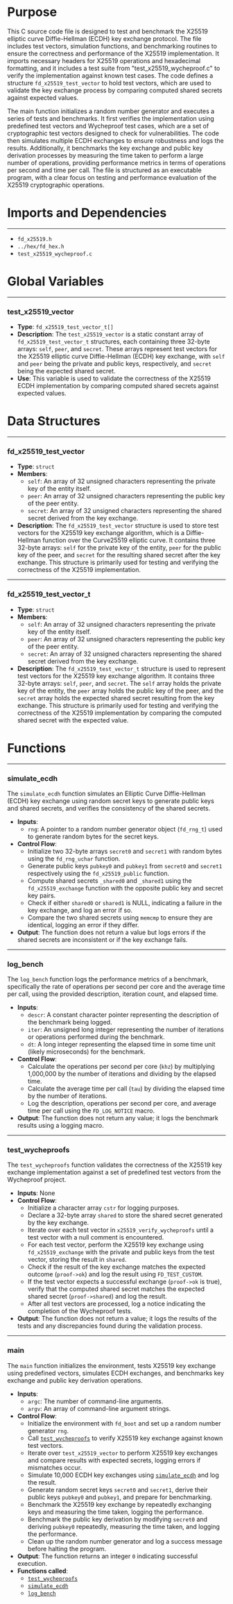 # Purpose
This C source code file is designed to test and benchmark the X25519 elliptic curve Diffie-Hellman (ECDH) key exchange protocol. The file includes test vectors, simulation functions, and benchmarking routines to ensure the correctness and performance of the X25519 implementation. It imports necessary headers for X25519 operations and hexadecimal formatting, and it includes a test suite from "test_x25519_wycheproof.c" to verify the implementation against known test cases. The code defines a structure `fd_x25519_test_vector` to hold test vectors, which are used to validate the key exchange process by comparing computed shared secrets against expected values.

The main function initializes a random number generator and executes a series of tests and benchmarks. It first verifies the implementation using predefined test vectors and Wycheproof test cases, which are a set of cryptographic test vectors designed to check for vulnerabilities. The code then simulates multiple ECDH exchanges to ensure robustness and logs the results. Additionally, it benchmarks the key exchange and public key derivation processes by measuring the time taken to perform a large number of operations, providing performance metrics in terms of operations per second and time per call. The file is structured as an executable program, with a clear focus on testing and performance evaluation of the X25519 cryptographic operations.
# Imports and Dependencies

---
- `fd_x25519.h`
- `../hex/fd_hex.h`
- `test_x25519_wycheproof.c`


# Global Variables

---
### test\_x25519\_vector
- **Type**: ``fd_x25519_test_vector_t[]``
- **Description**: The `test_x25519_vector` is a static constant array of `fd_x25519_test_vector_t` structures, each containing three 32-byte arrays: `self`, `peer`, and `secret`. These arrays represent test vectors for the X25519 elliptic curve Diffie-Hellman (ECDH) key exchange, with `self` and `peer` being the private and public keys, respectively, and `secret` being the expected shared secret.
- **Use**: This variable is used to validate the correctness of the X25519 ECDH implementation by comparing computed shared secrets against expected values.


# Data Structures

---
### fd\_x25519\_test\_vector
- **Type**: `struct`
- **Members**:
    - `self`: An array of 32 unsigned characters representing the private key of the entity itself.
    - `peer`: An array of 32 unsigned characters representing the public key of the peer entity.
    - `secret`: An array of 32 unsigned characters representing the shared secret derived from the key exchange.
- **Description**: The `fd_x25519_test_vector` structure is used to store test vectors for the X25519 key exchange algorithm, which is a Diffie-Hellman function over the Curve25519 elliptic curve. It contains three 32-byte arrays: `self` for the private key of the entity, `peer` for the public key of the peer, and `secret` for the resulting shared secret after the key exchange. This structure is primarily used for testing and verifying the correctness of the X25519 implementation.


---
### fd\_x25519\_test\_vector\_t
- **Type**: `struct`
- **Members**:
    - `self`: An array of 32 unsigned characters representing the private key of the entity itself.
    - `peer`: An array of 32 unsigned characters representing the public key of the peer entity.
    - `secret`: An array of 32 unsigned characters representing the shared secret derived from the key exchange.
- **Description**: The `fd_x25519_test_vector_t` structure is used to represent test vectors for the X25519 key exchange algorithm. It contains three 32-byte arrays: `self`, `peer`, and `secret`. The `self` array holds the private key of the entity, the `peer` array holds the public key of the peer, and the `secret` array holds the expected shared secret resulting from the key exchange. This structure is primarily used for testing and verifying the correctness of the X25519 implementation by comparing the computed shared secret with the expected value.


# Functions

---
### simulate\_ecdh<!-- {{#callable:simulate_ecdh}} -->
The `simulate_ecdh` function simulates an Elliptic Curve Diffie-Hellman (ECDH) key exchange using random secret keys to generate public keys and shared secrets, and verifies the consistency of the shared secrets.
- **Inputs**:
    - `rng`: A pointer to a random number generator object (`fd_rng_t`) used to generate random bytes for the secret keys.
- **Control Flow**:
    - Initialize two 32-byte arrays `secret0` and `secret1` with random bytes using the `fd_rng_uchar` function.
    - Generate public keys `pubkey0` and `pubkey1` from `secret0` and `secret1` respectively using the `fd_x25519_public` function.
    - Compute shared secrets `_shared0` and `_shared1` using the `fd_x25519_exchange` function with the opposite public key and secret key pairs.
    - Check if either `shared0` or `shared1` is NULL, indicating a failure in the key exchange, and log an error if so.
    - Compare the two shared secrets using `memcmp` to ensure they are identical, logging an error if they differ.
- **Output**: The function does not return a value but logs errors if the shared secrets are inconsistent or if the key exchange fails.


---
### log\_bench<!-- {{#callable:log_bench}} -->
The `log_bench` function logs the performance metrics of a benchmark, specifically the rate of operations per second per core and the average time per call, using the provided description, iteration count, and elapsed time.
- **Inputs**:
    - `descr`: A constant character pointer representing the description of the benchmark being logged.
    - `iter`: An unsigned long integer representing the number of iterations or operations performed during the benchmark.
    - `dt`: A long integer representing the elapsed time in some time unit (likely microseconds) for the benchmark.
- **Control Flow**:
    - Calculate the operations per second per core (`khz`) by multiplying 1,000,000 by the number of iterations and dividing by the elapsed time.
    - Calculate the average time per call (`tau`) by dividing the elapsed time by the number of iterations.
    - Log the description, operations per second per core, and average time per call using the `FD_LOG_NOTICE` macro.
- **Output**: The function does not return any value; it logs the benchmark results using a logging macro.


---
### test\_wycheproofs<!-- {{#callable:test_wycheproofs}} -->
The `test_wycheproofs` function validates the correctness of the X25519 key exchange implementation against a set of predefined test vectors from the Wycheproof project.
- **Inputs**: None
- **Control Flow**:
    - Initialize a character array `cstr` for logging purposes.
    - Declare a 32-byte array `shared` to store the shared secret generated by the key exchange.
    - Iterate over each test vector in `x25519_verify_wycheproofs` until a test vector with a null comment is encountered.
    - For each test vector, perform the X25519 key exchange using `fd_x25519_exchange` with the private and public keys from the test vector, storing the result in `shared`.
    - Check if the result of the key exchange matches the expected outcome (`proof->ok`) and log the result using `FD_TEST_CUSTOM`.
    - If the test vector expects a successful exchange (`proof->ok` is true), verify that the computed shared secret matches the expected shared secret (`proof->shared`) and log the result.
    - After all test vectors are processed, log a notice indicating the completion of the Wycheproof tests.
- **Output**: The function does not return a value; it logs the results of the tests and any discrepancies found during the validation process.


---
### main<!-- {{#callable:main}} -->
The `main` function initializes the environment, tests X25519 key exchange using predefined vectors, simulates ECDH exchanges, and benchmarks key exchange and public key derivation operations.
- **Inputs**:
    - `argc`: The number of command-line arguments.
    - `argv`: An array of command-line argument strings.
- **Control Flow**:
    - Initialize the environment with `fd_boot` and set up a random number generator `rng`.
    - Call [`test_wycheproofs`](#test_wycheproofs) to verify X25519 key exchange against known test vectors.
    - Iterate over `test_x25519_vector` to perform X25519 key exchanges and compare results with expected secrets, logging errors if mismatches occur.
    - Simulate 10,000 ECDH key exchanges using [`simulate_ecdh`](#simulate_ecdh) and log the result.
    - Generate random secret keys `secret0` and `secret1`, derive their public keys `pubkey0` and `pubkey1`, and prepare for benchmarking.
    - Benchmark the X25519 key exchange by repeatedly exchanging keys and measuring the time taken, logging the performance.
    - Benchmark the public key derivation by modifying `secret0` and deriving `pubkey0` repeatedly, measuring the time taken, and logging the performance.
    - Clean up the random number generator and log a success message before halting the program.
- **Output**: The function returns an integer `0` indicating successful execution.
- **Functions called**:
    - [`test_wycheproofs`](#test_wycheproofs)
    - [`simulate_ecdh`](#simulate_ecdh)
    - [`log_bench`](#log_bench)


